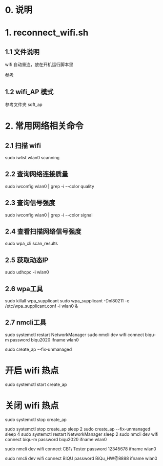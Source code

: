 # 0. 说明

# 1. reconnect_wifi.sh

## 1.1 文件说明

wifi 自动重连，放在开机运行脚本里

[参考](https://blog.csdn.net/JoeNahm/article/details/89224924)

## 1.2 wifi_AP 模式

参考文件夹 soft_ap

# 2. 常用网络相关命令

## 2.1 扫描 wifi
sudo iwlist wlan0 scanning

## 2.2 查询网络连接质量
sudo iwconfig wlan0 | grep -i --color quality

## 2.3 查询信号强度
sudo iwconfig wlan0 | grep -i --color signal

## 2.4 查看扫描网络信号强度
sudo wpa_cli scan_results

## 2.5 获取动态IP
sudo udhcpc -i wlan0


## 2.6 wpa工具
sudo killall wpa_supplicant
sudo wpa_supplicant -Dnl80211 -c /etc/wpa_supplicant.conf -i wlan0 &

## 2.7 nmcli工具
sudo systemctl restart NetworkManager
sudo nmcli dev wifi connect biqu-m password biqu2020 ifname wlan0


sudo create_ap --fix-unmanaged

# 开启 wifi 热点
sudo systemctl start create_ap
# 关闭 wifi 热点
sudo systemctl stop create_ap


sudo systemctl stop create_ap
sleep 2
sudo create_ap --fix-unmanaged
sleep 4
sudo systemctl restart NetworkManager
sleep 2
sudo nmcli dev wifi connect biqu-m password biqu2020 ifname wlan0

sudo nmcli dev wifi connect CB1\ Tester password 12345678 ifname wlan0

sudo nmcli dev wifi connect BIQU password BiQu_HW@8888 ifname wlan0
